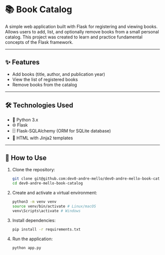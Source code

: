 # 📚 Book Catalog

A simple web application built with Flask for registering and viewing books. Allows users to add, list, and optionally remove books from a small personal catalog. This project was created to learn and practice fundamental concepts of the Flask framework.

---

## ✨ Features

- Add books (title, author, and publication year)
- View the list of registered books
- Remove books from the catalog

---

## 🛠️ Technologies Used

- 🐍 Python 3.x
- 🌐 Flask
- 🗄️ Flask-SQLAlchemy (ORM for SQLite database)
- 📄 HTML with Jinja2 templates

---

## 🚀 How to Use

1. Clone the repository:

   ```bash
   git clone git@github.com:dev0-andre-mello/dev0-andre-mello-book-catalog.git
   cd dev0-andre-mello-book-catalog

2. Create and activate a virtual environment:
    
    ```bash
   python3 -m venv venv
   source venv/bin/activate # Linux/macOS
   venv\Scripts\activate # Windows
   
3. Install dependencies:
    
    ```bash
   pip install -r requirements.txt
   
4. Run the application:

    ```bash
   python app.py

